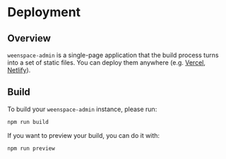 # Deployment

## Overview

`weenspace-admin` is a single-page application that the build process turns into a set of static files. You can deploy them anywhere (e.g. [Vercel](https://www.vercel.com/), [Netlify](https://www.netlify.com/)).

## Build

To build your `weenspace-admin` instance, please run:

```bash
npm run build
```

If you want to preview your build, you can do it with:

```bash
npm run preview
```

